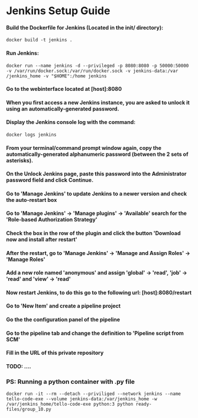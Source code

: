 # Jenkins Setup Guide

#### Build the Dockerfile for Jenkins (Located in the init/ directory):
```
docker build -t jenkins .
```
#### Run Jenkins:
```
docker run --name jenkins -d --privileged -p 8080:8080 -p 50000:50000 -v /var/run/docker.sock:/var/run/docker.sock -v jenkins-data:/var                 /jenkins_home -v "$HOME":/home jenkins
```
#### Go to the webinterface located at [host]:8080
#### When you first access a new Jenkins instance, you are asked to unlock it using an automatically-generated password.
#### Display the Jenkins console log with the command:
```
docker logs jenkins
```
#### From your terminal/command prompt window again, copy the automatically-generated alphanumeric password (between the 2 sets of asterisks).
#### On the Unlock Jenkins page, paste this password into the Administrator password field and click Continue.
#### Go to 'Manage Jenkins' to update Jenkins to a newer version and check the auto-restart box
#### Go to 'Manage Jenkins' -> 'Manage plugins' -> 'Available' search for the 'Role-based Authorization Strategy'
#### Check the box in the row of the plugin and click the button 'Download now and install after restart'
#### After the restart, go to 'Manage Jenkins' -> 'Manage and Assign Roles' -> 'Manage Roles'
#### Add a new role named 'anonymous' and assign 'global' -> 'read', 'job' -> 'read' and 'view' -> 'read'
#### Now restart Jenkins, to do this go to the following url: [host]:8080/restart
#### Go to 'New Item' and create a pipeline project
#### Go the the configuration panel of the pipeline
#### Go to the pipeline tab and change the definition to 'Pipeline script from SCM'
#### Fill in the URL of this private repository
#### TODO: ....

### PS: Running a python container with .py file
```
docker run -it --rm --detach --priviliged --network jenkins --name tello-code-exe --volume jenkins-data:/var/jenkins_home -w /var/jenkins_home/tello-code-exe python:3 python ready-files/group_10.py
```
